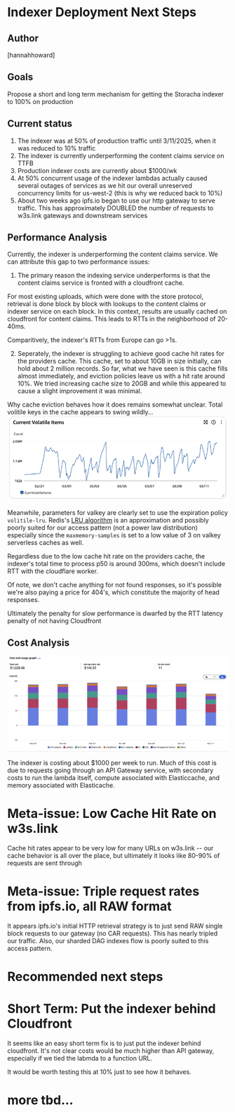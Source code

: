 # Indexer Deployment Next Steps

## Author

[hannahhoward]

## Goals

Propose a short and long term mechanism for getting the Storacha indexer to 100% on production

## Current status

1. The indexer was at 50% of production traffic until 3/11/2025, when it was reduced to 10% traffic
1. The indexer is currently underperforming the content claims service on TTFB
1. Production indexer costs are currently about $1000/wk
1. At 50% concurrent usage of the indexer lambdas actually caused several outages of services as we hit our overall unreserved concurrency limits for us-west-2 (this is why we reduced back to 10%)
1. About two weeks ago ipfs.io began to use our http gateway to serve traffic. This has approximately DOUBLED the number of requests to w3s.link gateways and downstream services

## Performance Analysis

Currently, the indexer is underperforming the content claims service. We can attribute this gap to two performance issues:

1. The primary reason the indexing service underperforms is that the content claims service is fronted with a cloudfront cache.

For most existing uploads, which were done with the store protocol, retrieval is done block by block with lookups to the content claims or indexer service on each block. In this context, results are usually cached on cloudfront for content claims. This leads to RTTs in the neighborhood of 20-40ms.

Comparitively, the indexer's RTTs from Europe can go >1s.

2. Seperately, the indexer is struggling to achieve good cache hit rates for the providers cache. This cache, set to about 10GB in size initially, can hold about 2 million records. So far, what we have seen is this cache fills almost immediately, and eviction policies leave us with a hit rate around 10%. We tried increasing cache size to 20GB and while this appeared to cause a slight improvement it was minimal.

Why cache eviction behaves how it does remains somewhat unclear. Total volitile keys in the cache appears to swing wildly... ![key count graph with many peaks and valleys](./images/cache-count.png)

Meanwhile, parameters for valkey are clearly set to use the expiration policy `volitile-lru`. Redis's [LRU algorithm](https://redis.io/docs/latest/develop/reference/eviction/) is an approximation and possibly poorly suited for our access pattern (not a power law distribution) especially since the `maxmemory-samples` is set to a low value of 3 on valkey serverless caches as well.

Regardless due to the low cache hit rate on the providers cache, the indexer's total time to process p50 is around 300ms, which doesn't include RTT with the cloudflare worker.

Of note, we don't cache anything for not found responses, so it's possible we're also paying a price for 404's, which constitute the majority of head responses.

Ultimately the penalty for slow performance is dwarfed by the RTT latency penalty of not having Cloudfront

## Cost Analysis

![Current costs over the last week for the indexer](./images/Indexer-costs.png)

The indexer is costing about $1000 per week to run. Much of this cost is due to requests going through an API Gateway service, with secondary costs to run the lambda itself, compute associated with Elasticcache, and memory associated with Elasticache.

# Meta-issue: Low Cache Hit Rate on w3s.link

Cache hit rates appear to be very low for many URLs on w3s.link -- our cache behavior is all over the place, but ultimately it looks like 80-90% of requests are sent through

# Meta-issue: Triple request rates from ipfs.io, all RAW format

It appears ipfs.io's initial HTTP retrieval strategy is to just send RAW single block requests to our gateway (no CAR requests). This has nearly tripled our traffic. Also, our sharded DAG indexes flow is poorly suited to this access pattern.

# Recommended next steps

# Short Term: Put the indexer behind Cloudfront

It seems like an easy short term fix is to just put the indexer behind cloudfront. It's not clear costs would be much higher than API gateway, especially if we tied the labmda to a function URL.

It would be worth testing this at 10% just to see how it behaves.

# more tbd...

